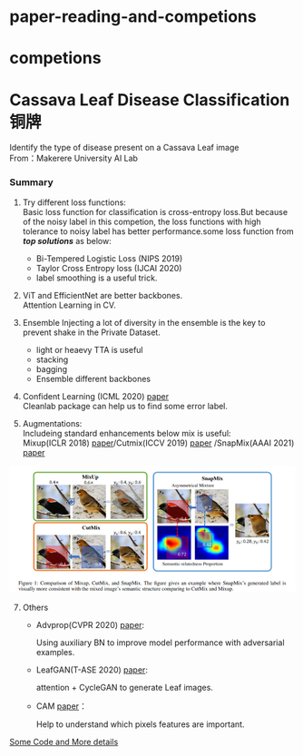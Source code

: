 # paper-reading-and-competions

# competions
# Cassava Leaf Disease Classification 铜牌  
Identify the type of disease present on a Cassava Leaf image  
From：Makerere University AI Lab  
### Summary
1. Try different loss functions:  
Basic loss function for classification is cross-entropy loss.But because of the noisy label in this competion, the loss functions with high tolerance to noisy label has better performance.some loss function from ***top solutions***  as below:  
    * Bi-Tempered Logistic Loss (NIPS 2019)  
    * Taylor Cross Entropy loss (IJCAI 2020)  
    * label smoothing is a useful trick.  
2. ViT and EfficientNet are better backbones.  
    Attention Learning in CV.
4. Ensemble
Injecting a lot of diversity in the ensemble is the key to prevent shake in the Private Dataset.
    * light or heaevy TTA is useful
    * stacking 
    * bagging
    * Ensemble different backbones
4. Confident Learning (ICML 2020) [paper](https://arxiv.org/pdf/1911.00068.pdf)  
    Cleanlab package can help us to find some error label.
    
5. Augmentations:  
 Includeing standard enhancements below mix is useful:  
 Mixup(ICLR 2018) [paper](https://arxiv.org/pdf/1710.09412.pdf)/Cutmix(ICCV 2019) [paper](https://openaccess.thecvf.com/content_ICCV_2019/papers/Yun_CutMix_Regularization_Strategy_to_Train_Strong_Classifiers_With_Localizable_Features_ICCV_2019_paper.pdf)  /SnapMix(AAAI 2021) [paper](https://arxiv.org/pdf/2012.04846.pdf)

  ![snapMix](https://github.com/ddmm2020/paper-reading-and-competions/blob/main/competions/images/snapMix.png)
  
7. Others
    * Advprop(CVPR 2020) [paper](https://openaccess.thecvf.com/content_CVPR_2020/papers/Xie_Adversarial_Examples_Improve_Image_Recognition_CVPR_2020_paper.pdf): 
        
        Using auxiliary BN to improve model performance with adversarial examples.
    * LeafGAN(T-ASE 2020) [paper](https://arxiv.org/pdf/2002.10100.pdf): 
        
        attention + CycleGAN to generate Leaf images.
    * CAM [paper](https://arxiv.org/pdf/1512.04150.pdf)：
        
        Help to understand which pixels features are important.

[Some Code and More details](https://github.com/ddmm2020/paper-reading-and-competions/blob/main/competions)



